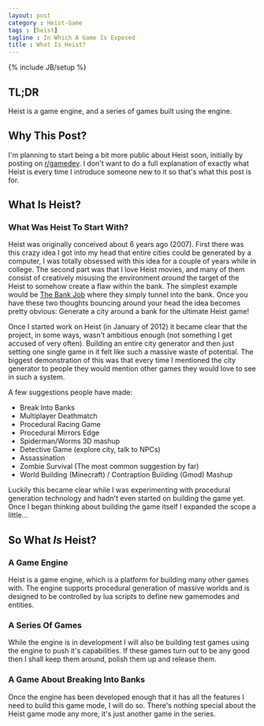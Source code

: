 ```yaml
---
layout: post
category : Heist-Game
tags : [heist]
tagline : In Which A Game Is Exposed
title : What Is Heist?
---
```

{% include JB/setup %}


## TL;DR

Heist is a game engine, and a series of games built using the engine.

## Why This Post?

I'm planning to start being a bit more public about Heist soon, initially by posting on [r/gamedev](http://www.reddit.com/r/gamedev). I don't want to do a full explanation of exactly what Heist is every time I introduce someone new to it so that's what this post is for.

## What Is Heist?

### What Was Heist To Start With?

Heist was originally conceived about 6 years ago (2007). First there was this crazy idea I got into my head that entire cities could be generated by a computer, I was totally obsessed with this idea for a couple of years while in college. The second part was that I love Heist movies, and many of them consist of creatively misusing the environment _around_ the target of the Heist to somehow create a flaw within the bank. The simplest example would be [The Bank Job](http://uk.imdb.com/title/tt0200465/) where they simply tunnel into the bank. Once you have these two thoughts bouncing around your head the idea becomes pretty obvious: Generate a city around a bank for the ultimate Heist game!

Once I started work on Heist (in January of 2012) it became clear that the project, in some ways, wasn't ambitious enough (not something I get accused of very often). Building an entire city generator and then just setting one single game in it felt like such a massive waste of potential. The biggest demonstration of this was that every time I mentioned the city generator to people they would mention other games they would love to see in such a system.

A few suggestions people have made:

 - Break Into Banks
 - Multiplayer Deathmatch
 - Procedural Racing Game
 - Procedural Mirrors Edge
 - Spiderman/Worms 3D mashup
 - Detective Game (explore city, talk to NPCs)
 - Assassination
 - Zombie Survival (The most common suggestion by far)
 - World Building (Minecraft) / Contraption Building (Gmod) Mashup

Luckily this became clear while I was experimenting with procedural generation technology and hadn't even started on building the game yet. Once I began thinking about building the game itself I expanded the scope a little...
 
## So What _Is_ Heist?

### A Game Engine

Heist is a game engine, which is a platform for building many other games with. The engine supports procedural generation of massive worlds and is designed to be controlled by lua scripts to define new gamemodes and entities.

### A Series Of Games

While the engine is in development I will also be building test games using the engine to push it's capabilities. If these games turn out to be any good then I shall keep them around, polish them up and release them.

### A Game About Breaking Into Banks

Once the engine has been developed enough that it has all the features I need to build this game mode, I will do so. There's nothing special about the Heist game mode any more, it's just another game in the series.
